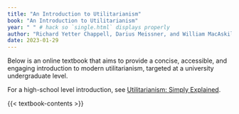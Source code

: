 ```yaml
---
title: "An Introduction to Utilitarianism"
book: "An Introduction to Utilitarianism"
year: " " # hack so `single.html` displays properly
author: "Richard Yetter Chappell, Darius Meissner, and William MacAskill"
date: 2023-01-29
---
```


Below is an online textbook that aims to provide a concise, accessible, and engaging introduction to modern utilitarianism, targeted at a university undergraduate level.

For a high-school level introduction, see [Utilitarianism: Simply Explained](/utilitarianism-for-high-school-students/).

{{< textbook-contents >}}
